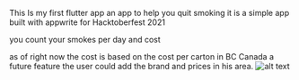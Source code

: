 This Is my first flutter app
an app to help you quit smoking 
it is a simple app built with appwrite for Hacktoberfest 2021

you count your smokes per day 
and cost 

as of right now the cost is based on the cost per carton in BC Canada a future feature the user could add the brand and prices in his area.
![alt text](./images/longin.png)
